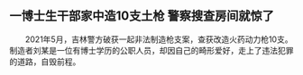 ## 一博士生干部家中造10支土枪 警察搜查房间就惊了
　　2021年5月，吉林警方破获一起非法制造枪支案，查获改造火药动力枪10支。制造者刘某是一位有博士学历的公职人员，却因自己的畸形爱好，走上了违法犯罪的道路，自毁前程。 

